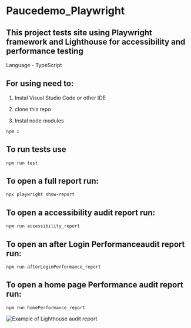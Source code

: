 # Paucedemo_Playwright
## This project tests  site using Playwright framework and Lighthouse for accessibility and performance testing

Language - TypeScript

## For using need to:
1. Instal Visual Studio Code or other IDE

2. clone this repo

3. Instal node modules
```console
npm i
```

## To run tests use
```console
npm run test 
```

## To open a full report run:
```console
npx playwright show-report
```
## To open a accessibility audit report run:
```console
npm run accessibility_report
```

## To open an after Login Performanceaudit report run:
```console
npm run afterLoginPerformance_report
```
## To open a home page Performance audit report run:
```console
npm run homePerformance_report
```
![Example of Lighthouse audit report](https://i.imgur.com/5aNWkhe.png)